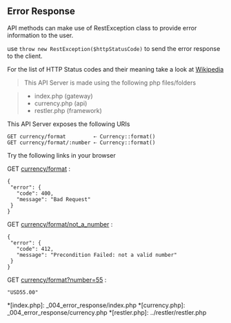 Error Response
--------------

API methods can make use of RestException class to provide 
error information to the user. 

use `throw new RestException($httpStatusCode)` to send the error response 
to the client. 

For the list of HTTP Status codes and their meaning take a look at 
[Wikipedia](http://en.wikipedia.org/wiki/List_of_httpStatusCodes)
> This API Server is made using the following php files/folders

> * index.php      (gateway)
> * currency.php      (api)
> * restler.php      (framework)

This API Server exposes the following URIs

	GET currency/format         ⇠ Currency::format()
	GET currency/format/:number ⇠ Currency::format()


Try the following links in your browser

GET [currency/format](index.php/currency/format)
:	
~~~~~~~~~~~~~~~~~~~~~~~~~~~~~~~~
{
 "error": {
   "code": 400,
   "message": "Bad Request"
 }
}
~~~~~~~~~~~~~~~~~~~~~~~~~~~~~~~~

GET [currency/format/not_a_number](index.php/currency/format/not_a_number)
:	
~~~~~~~~~~~~~~~~~~~~~~~~~~~~~~~~
{
 "error": {
   "code": 412,
   "message": "Precondition Failed: not a valid number"
 }
}
~~~~~~~~~~~~~~~~~~~~~~~~~~~~~~~~

GET [currency/format?number=55](index.php/currency/format?number=55)
:	
~~~~~~~~~~~~~~~~~~~~~~~~~~~~~~~~
"USD55.00"
~~~~~~~~~~~~~~~~~~~~~~~~~~~~~~~~




*[index.php]: _004_error_response/index.php
*[currency.php]: _004_error_response/currency.php
*[restler.php]: ../restler/restler.php
